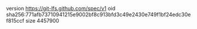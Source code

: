 version https://git-lfs.github.com/spec/v1
oid sha256:771afb73710941215e9002bf8c913bfd3c49e2430e749f1bf24edc30ef815ccf
size 4457900
